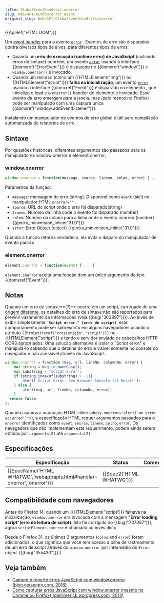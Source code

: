 ```yaml
---
title: GlobalEventHandlers.onerror
slug: Web/API/Window/error_event
original_slug: Web/API/GlobalEventHandlers/onerror
---
```

{{ApiRef("HTML DOM")}}

Um [event handler](/pt-BR/docs/Web/Guide/Events/Event_handlers) para o evento [`error`](/pt-BR/docs/Web/Events/error) . Eventos de erro são disparados contra diversos tipos de alvos, para diferentes tipos de erros:

- Quando um **erro de execução (runtime error) de JavaScript** (incluindo erros de sintaxe) ocorrem, um evento [`error`](/pt-BR/docs/Web/Events/error) usando a interface {{domxref("ErrorEvent")}} é disparado no {{domxref("window")}} e `window.onerror()` é invocado.
- Quando um recurso (como um {{HTMLElement("img")}} ou {{HTMLElement("script")}}) **falha na inicialização**, um evento [`error`](/pt-BR/docs/Web/Events/error) usando a interface {{domxref("Event")}} é disparado no elemento , que inicializa o load e o `onerror()` handler do elemento é invocado. Esse evento de erro emergem para a janela, mas (pelo menos no Firefox) pode ser manipulado com uma captura única {{domxref("window.addEventListener")}}.

Instalando um manipulador de eventos de erro global é útil para compilação automatizada de relatórios de erro.

## Sintaxe

Por questões históricas, diferentes argumentos são passados para os manipuladores window\.onerror e element.onerror;

### window\.onerror

```js
window.onerror = function(message, source, lineno, colno, error) { ... }
```

Parâmetros da função:

- `message`: mensagem de erro (string). Disponível como `event` (sic!) no manipulador HTML `onerror=""` .
- `source`: URL do script onde o erro foi disparado(string)
- `lineno`: Número da linha onde o evento foi disparado (number)
- `colno`: Número da coluna para a linha onde o evento ocorreu (number) {{gecko_minversion_inline("31.0")}}
- `error`: [Error Object](/pt-BR/docs/Web/JavaScript/Reference/Global_Objects/Error) (object) {{gecko_minversion_inline("31.0")}}

Quando a função retorna verdadeira, ela evita o disparo do manipulador de evento padrão

### element.onerror

```js
element.onerror = function(event) { ... }
```

`element.onerror` aceita uma função dom um único argumento do tipo {{domxref("Event")}}.

## Notas

Quando um erro de sintaxe**(?)** ocorre em um script, carregado de uma [origem diferente](/pt-BR/docs/Web/Security/Same-origin_policy), os detalhes do erro de sintaxe não são reportados para previnir vazamento de informações (veja {{bug("363897")}}). Ao invés de exibir simplesmente **`"Script error." (erro de script)`**, este comportamento pode ser sobrescrito em alguns navegadores usando o atributo `{{htmlattrxref("crossorigin","script")}}` no {{HTMLElement("script")}} e tendo o servidor enviado os cabeçalhos HTTP CORS apropriados. Uma solução alternativa é isolar o "Script error." e manipulá-lo sabendo que o detalhe do erro é visível somente no console do navegador e não acessível através do JavaScript.

```js
window.onerror = function (msg, url, lineNo, columnNo, error) {
    var string = msg.toLowerCase();
    var substring = "script error";
    if (string.indexOf(substring) > -1){
        alert('Script Error: See Browser Console for Detail');
    } else {
        alert(msg, url, lineNo, columnNo, error);
    }
  return false;
};
```

Quando usamos a marcação HTML inline (`<body onerror="alert('an error occurred')">`), a especificação HTML requer argumentos passados para o `onerror` identificados como `event`, `source`, `lineno`, `colno`, `error`. Os navegadors que não implementam este requerimento, podem ainda serem obtidos por `arguments[0]` até `arguments[2]`.

## Especificações

| Especificação                                                                                    | Status                           | Comentário |
| ------------------------------------------------------------------------------------------------ | -------------------------------- | ---------- |
| {{SpecName('HTML WHATWG','webappapis.html#handler-onerror','onerror')}} | {{Spec2('HTML WHATWG')}} |            |

## Compatibilidade com navegadores

Antes do Firefox 14, quando um {{HTMLElement("script")}} falhava na inicialização, `window.onerror` era invocada com a mensagem **"Error loading script"(erro de leitura de script)**. Isto foi corrigido no {{bug("737087")}}, agora `scriptElement.onerror` é chamado ao invés disto.

Desde o Firefox 31, os últimos 2 argumentos (`colno` and `error`) foram adicionados, o que significa que você tem acesso a pilha de rastreamento de um erro de script através do `window.onerror` por intermédio do `Error` object ({{bug("355430")}}.)

## Veja também

- [Capture e reporte erros JavaScript com window.onerror (blog.getsentry.com, 2016)](http://blog.getsentry.com/2016/01/04/client-javascript-reporting-window-onerror.html)
- [Como capturar erros JavaScript com window.onerror (mesmo no Chrome ou Firefox) (danlimerick.wordpress.com, 2014)](https://danlimerick.wordpress.com/2014/01/18/how-to-catch-javascript-errors-with-window-onerror-even-on-chrome-and-firefox/)
